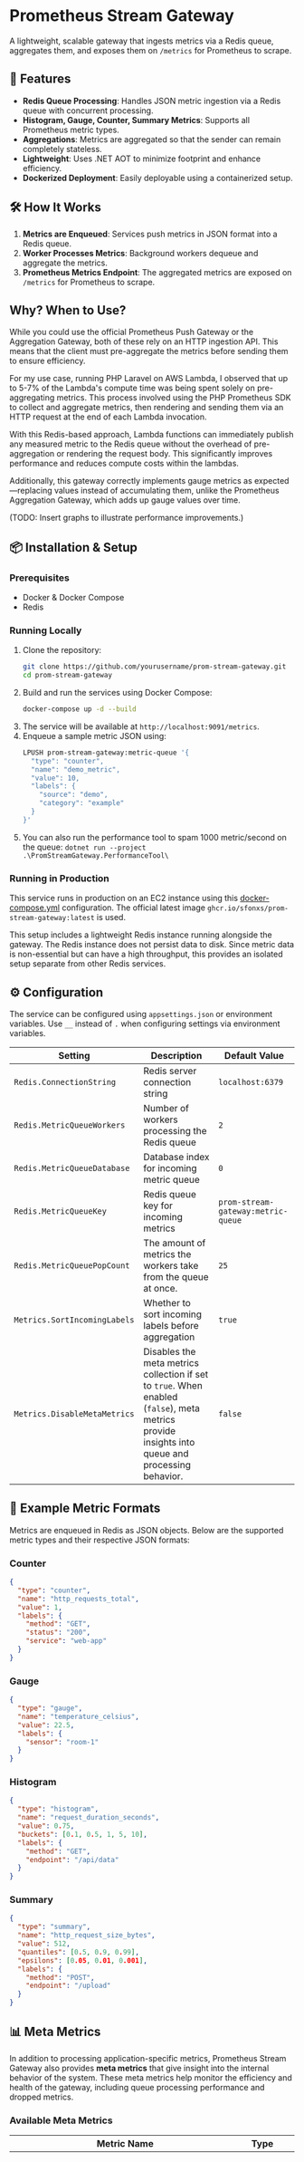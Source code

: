 # Prometheus Stream Gateway

A lightweight, scalable gateway that ingests metrics via a Redis queue, aggregates them, and exposes them on `/metrics` for Prometheus to scrape.

## 🚀 Features

- **Redis Queue Processing**: Handles JSON metric ingestion via a Redis queue with concurrent processing.
- **Histogram, Gauge, Counter, Summary Metrics**: Supports all Prometheus metric types.
- **Aggregations**: Metrics are aggregated so that the sender can remain completely stateless.
- **Lightweight**: Uses .NET AOT to minimize footprint and enhance efficiency.
- **Dockerized Deployment**: Easily deployable using a containerized setup.

## 🛠 How It Works

1. **Metrics are Enqueued**: Services push metrics in JSON format into a Redis queue.
2. **Worker Processes Metrics**: Background workers dequeue and aggregate the metrics.
3. **Prometheus Metrics Endpoint**: The aggregated metrics are exposed on `/metrics` for Prometheus to scrape.

## Why? When to Use?

While you could use the official Prometheus Push Gateway or the Aggregation Gateway, both of these rely on an HTTP ingestion API. This means that the client must pre-aggregate the metrics before sending them to ensure efficiency.

For my use case, running PHP Laravel on AWS Lambda, I observed that up to 5-7% of the Lambda's compute time was being spent solely on pre-aggregating metrics. This process involved using the PHP Prometheus SDK to collect and aggregate metrics, then rendering and sending them via an HTTP request at the end of each Lambda invocation.

With this Redis-based approach, Lambda functions can immediately publish any measured metric to the Redis queue without the overhead of pre-aggregation or rendering the request body. This significantly improves performance and reduces compute costs within the lambdas.

Additionally, this gateway correctly implements gauge metrics as expected—replacing values instead of accumulating them, unlike the Prometheus Aggregation Gateway, which adds up gauge values over time.

(TODO: Insert graphs to illustrate performance improvements.)

## 📦 Installation & Setup

### Prerequisites

- Docker & Docker Compose
- Redis

### Running Locally

1. Clone the repository:
   ```sh
   git clone https://github.com/yourusername/prom-stream-gateway.git
   cd prom-stream-gateway
   ```
2. Build and run the services using Docker Compose:
   ```sh
   docker-compose up -d --build
   ```
3. The service will be available at `http://localhost:9091/metrics`.
4. Enqueue a sample metric JSON using:
   ```sh
   LPUSH prom-stream-gateway:metric-queue '{
     "type": "counter",
     "name": "demo_metric",
     "value": 10,
     "labels": {
       "source": "demo",
       "category": "example"
     }
   }'
   ```
5. You can also run the performance tool to spam 1000 metric/second on the queue: `dotnet run --project .\PromStreamGateway.PerformanceTool\`

### Running in Production

This service runs in production on an EC2 instance using this [docker-compose.yml](./docker-compose.yml) configuration. The official latest image `ghcr.io/sfonxs/prom-stream-gateway:latest` is used.

This setup includes a lightweight Redis instance running alongside the gateway. The Redis instance does not persist data to disk. Since metric data is non-essential but can have a high throughput, this provides an isolated setup separate from other Redis services.

## ⚙️ Configuration

The service can be configured using `appsettings.json` or environment variables.
Use `__` instead of `.` when configuring settings via environment variables.

| Setting                     | Description                                      | Default Value                     |
|-----------------------------|--------------------------------------------------|-----------------------------------|
| `Redis.ConnectionString`    | Redis server connection string                   | `localhost:6379`                  |
| `Redis.MetricQueueWorkers`  | Number of workers processing the Redis queue    | `2`                               |
| `Redis.MetricQueueDatabase` | Database index for incoming metric queue        | `0`                               |
| `Redis.MetricQueueKey`      | Redis queue key for incoming metrics            | `prom-stream-gateway:metric-queue`|
| `Redis.MetricQueuePopCount`      | The amount of metrics the workers take from the queue at once.            | `25`|
| `Metrics.SortIncomingLabels` | Whether to sort incoming labels before aggregation | `true`                            |
| `Metrics.DisableMetaMetrics`  | Disables the meta metrics collection if set to `true`. When enabled (`false`), meta metrics provide insights into queue and processing behavior. | `false` |

## 📂 Example Metric Formats

Metrics are enqueued in Redis as JSON objects. Below are the supported metric types and their respective JSON formats:

### Counter
```json
{
  "type": "counter",
  "name": "http_requests_total",
  "value": 1,
  "labels": {
    "method": "GET",
    "status": "200",
    "service": "web-app"
  }
}
```

### Gauge
```json
{
  "type": "gauge",
  "name": "temperature_celsius",
  "value": 22.5,
  "labels": {
    "sensor": "room-1"
  }
}
```

### Histogram
```json
{
  "type": "histogram",
  "name": "request_duration_seconds",
  "value": 0.75,
  "buckets": [0.1, 0.5, 1, 5, 10],
  "labels": {
    "method": "GET",
    "endpoint": "/api/data"
  }
}
```

### Summary
```json
{
  "type": "summary",
  "name": "http_request_size_bytes",
  "value": 512,
  "quantiles": [0.5, 0.9, 0.99],
  "epsilons": [0.05, 0.01, 0.001],
  "labels": {
    "method": "POST",
    "endpoint": "/upload"
  }
}
```

## 📊 Meta Metrics

In addition to processing application-specific metrics, Prometheus Stream Gateway also provides **meta metrics** that give insight into the internal behavior of the system. These meta metrics help monitor the efficiency and health of the gateway, including queue processing performance and dropped metrics.

### Available Meta Metrics

| Metric Name                                      | Type     | Labels  | Description |
|-------------------------------------------------|---------|---------|-------------|
| `prom_stream_gateway_redis_queue_empty_pops_total` | Counter | `worker`,`queueKey` | Counts the number of times a worker attempted to pop a metric from the Redis queue but found it empty. This helps in assessing if workers are frequently idle. |
| `prom_stream_gateway_redis_queue_pending_size`    | Gauge   | `worker`,`queueKey`    | Represents the current number of metrics pending in the Redis queue. This gives a real-time snapshot of queue backlog. |
| `prom_stream_gateway_dropped_metrics_total`      | Counter | `worker`,`queueKey` | Counts the number of metrics that were dropped due to processing constraints or errors. This helps in identifying potential data loss. |
| `prom_stream_gateway_processed_metrics_total`    | Counter | `worker`,`queueKey` | Tracks the total number of metrics successfully processed by a worker. Useful for measuring throughput. |


## 📂 API Endpoints

| Endpoint   | Method | Description                                      |
| ---------- | ------ | ------------------------------------------------ |
| `/metrics` | `GET`  | Exposes ingested metrics for Prometheus scraping |
| `/`        | `GET`  | Health check endpoint                            |

## 🧪 Testing

Run integration tests to ensure correct processing:

```sh
 dotnet test
```

## 🙌 Contributing

Contributions are welcome! Feel free to open issues or pull requests.

## 📞 Contact

For any inquiries, reach out via [GitHub Issues](https://github.com/Sfonxs/prom-stream-gateway/issues).

